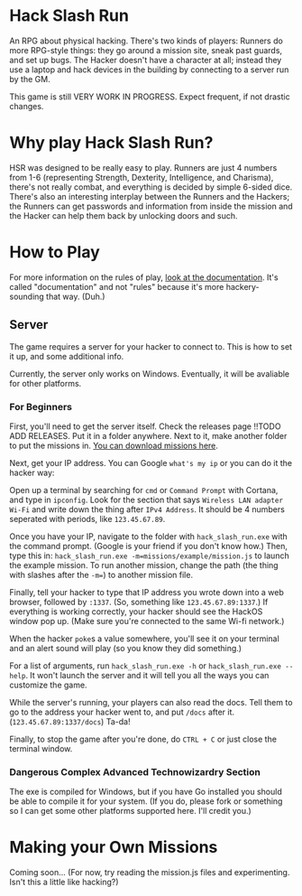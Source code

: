 # Hack Slash Run
An RPG about physical hacking. There's two kinds of players: Runners do more RPG-style things: they go around a mission site, sneak past guards, and set up bugs. The Hacker doesn't have a character at all; instead they use a laptop and hack devices in the building by connecting to a server run by the GM.

This game is still VERY WORK IN PROGRESS. Expect frequent, if not drastic changes.

# Why play Hack Slash Run?
HSR was designed to be really easy to play. Runners are just 4 numbers from 1-6 (representing Strength, Dexterity, Intelligence, and Charisma), there's not really combat, and everything is decided by simple 6-sided dice. There's also an interesting interplay between the Runners and the Hackers; the Runners can get passwords and information from inside the mission and the Hacker can help them back by unlocking doors and such.

# How to Play
For more information on the rules of play, [look at the documentation](docs/index.md). It's called "documentation" and not "rules" because it's more hackery-sounding that way. (Duh.)

## Server
The game requires a server for your hacker to connect to. This is how to set it up, and some additional info.

Currently, the server only works on Windows. Eventually, it will be avaliable for other platforms.

### For Beginners
First, you'll need to get the server itself. Check the releases page !!TODO ADD RELEASES. Put it in a folder anywhere. Next to it, make another folder to put the missions in. [You can download missions here](https://github.com/gamma-delta/HSRMissions/tree/master).

Next, get your IP address. You can Google `what's my ip` or you can do it the hacker way:

Open up a terminal by searching for `cmd` or `Command Prompt` with Cortana, and type in `ipconfig`. Look for the section that says `Wireless LAN adapter Wi-Fi` and write down the thing after `IPv4 Address`. It should be 4 numbers seperated with periods, like `123.45.67.89`.

Once you have your IP, navigate to the folder with `hack_slash_run.exe` with the command prompt. (Google is your friend if you don't know how.) Then, type this in: `hack_slash_run.exe -m=missions/example/mission.js` to launch the example mission. To run another mission, change the path (the thing with slashes after the `-m=`) to another mission file.

Finally, tell your hacker to type that IP address you wrote down into a web browser, followed by `:1337`. (So, something like `123.45.67.89:1337`.) If everything is working correctly, your hacker should see the HackOS window pop up. (Make sure you're connected to the same Wi-fi network.)

When the hacker `poke`s a value somewhere, you'll see it on your terminal and an alert sound will play (so you know they did something.)

For a list of arguments, run `hack_slash_run.exe -h` or `hack_slash_run.exe --help`. It won't launch the server and it will tell you all the ways you can customize the game.

While the server's running, your players can also read the docs. Tell them to go to the address your hacker went to, and put `/docs` after it. (`123.45.67.89:1337/docs`) Ta-da!

Finally, to stop the game after you're done, do `CTRL + C` or just close the terminal window.

### Dangerous Complex Advanced Technowizardry Section
The exe is compiled for Windows, but if you have Go installed you should be able to compile it for your system. (If you do, please fork or something so I can get some other platforms supported here. I'll credit you.)

# Making your Own Missions
Coming soon... (For now, try reading the mission.js files and experimenting. Isn't this a little like hacking?)